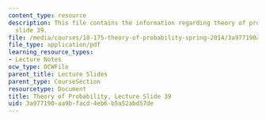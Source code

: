 ```yaml
---
content_type: resource
description: This file contains the information regarding theory of probability, lecture
  slide 39.
file: /media/courses/18-175-theory-of-probability-spring-2014/3a977190aa9bfacd4eb6b5a52abd57de_MIT18_175S14_Lecture39.pdf
file_type: application/pdf
learning_resource_types:
- Lecture Notes
ocw_type: OCWFile
parent_title: Lecture Slides
parent_type: CourseSection
resourcetype: Document
title: Theory of Probability, Lecture Slide 39
uid: 3a977190-aa9b-facd-4eb6-b5a52abd57de
---
```

